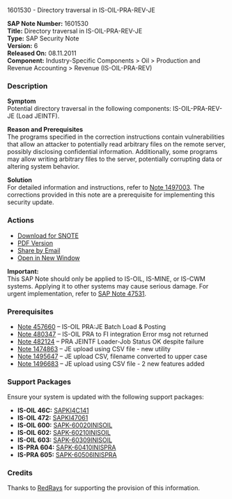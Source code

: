 1601530 - Directory traversal in IS-OIL-PRA-REV-JE

**SAP Note Number:** 1601530  
**Title:** Directory traversal in IS-OIL-PRA-REV-JE  
**Type:** SAP Security Note  
**Version:** 6  
**Released On:** 08.11.2011  
**Component:** Industry-Specific Components > Oil > Production and Revenue Accounting > Revenue (IS-OIL-PRA-REV)

### Description

**Symptom**  
Potential directory traversal in the following components: IS-OIL-PRA-REV-JE (Load JEINTF).

**Reason and Prerequisites**  
The programs specified in the correction instructions contain vulnerabilities that allow an attacker to potentially read arbitrary files on the remote server, possibly disclosing confidential information. Additionally, some programs may allow writing arbitrary files to the server, potentially corrupting data or altering system behavior.

**Solution**  
For detailed information and instructions, refer to [Note 1497003](https://me.sap.com/notes/1497003). The corrections provided in this note are a prerequisite for implementing this security update.

### Actions

- [Download for SNOTE](https://notesdownloads.sap.com/note/0040000009508202017)
- [PDF Version](https://userapps.support.sap.com/sap/support/sfm/notes/print/0001601530?language=en-US&token=4693DE74F49FAD86A89FC5496E324813)
- [Share by Email](https://me.sap.com/notes/1601530/share)
- [Open in New Window](https://me.sap.com/notes/1601530)

**Important:**  
This SAP Note should only be applied to IS-OIL, IS-MINE, or IS-CWM systems. Applying it to other systems may cause serious damage. For urgent implementation, refer to [SAP Note 47531](https://me.sap.com/notes/47531).

### Prerequisites

- [Note 457660](https://me.sap.com/notes/457660) – IS-OIL PRA:JE Batch Load & Posting
- [Note 480347](https://me.sap.com/notes/480347) – IS-OIL PRA to FI integration Error msg not returned
- [Note 482124](https://me.sap.com/notes/482124) – PRA JEINTF Loader-Job Status OK despite failure
- [Note 1474863](https://me.sap.com/notes/1474863) – JE upload using CSV file - new utility
- [Note 1495647](https://me.sap.com/notes/1495647) – JE upload CSV, filename converted to upper case
- [Note 1496683](https://me.sap.com/notes/1496683) – JE upload using CSV file - 2 new features added

### Support Packages

Ensure your system is updated with the following support packages:

- **IS-OIL 46C:** [SAPKI4C141](https://me.sap.com/supportpackage/SAPKI4C141)
- **IS-OIL 472:** [SAPKI47061](https://me.sap.com/supportpackage/SAPKI47061)
- **IS-OIL 600:** [SAPK-60020INISOIL](https://me.sap.com/supportpackage/SAPK-60020INISOIL)
- **IS-OIL 602:** [SAPK-60210INISOIL](https://me.sap.com/supportpackage/SAPK-60210INISOIL)
- **IS-OIL 603:** [SAPK-60309INISOIL](https://me.sap.com/supportpackage/SAPK-60309INISOIL)
- **IS-PRA 604:** [SAPK-60410INISPRA](https://me.sap.com/supportpackage/SAPK-60410INISPRA)
- **IS-PRA 605:** [SAPK-60506INISPRA](https://me.sap.com/supportpackage/SAPK-60506INISPRA)

### Credits

Thanks to [RedRays](https://redrays.io) for supporting the provision of this information.